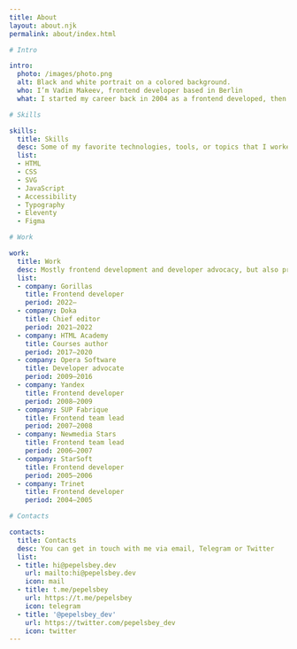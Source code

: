 ```yaml
---
title: About
layout: about.njk
permalink: about/index.html

# Intro

intro:
  photo: /images/photo.png
  alt: Black and white portrait on a colored background.
  who: I’m Vadim Makeev, frontend developer based in Berlin
  what: I started my career back in 2004 as a frontend developed, then switched to developer advocacy, public speaking, got involved in community, conferences, meetups, open-source, education, learned how to do podcasting and video. But on every step of the way it has always been about the Web.

# Skills

skills:
  title: Skills
  desc: Some of my favorite technologies, tools, or topics that I worked with
  list:
  - HTML
  - CSS
  - SVG
  - JavaScript
  - Accessibility
  - Typography
  - Eleventy
  - Figma

# Work

work:
  title: Work
  desc: Mostly frontend development and developer advocacy, but also project management and team leading
  list:
  - company: Gorillas
    title: Frontend developer
    period: 2022–
  - company: Doka
    title: Chief editor
    period: 2021–2022
  - company: HTML Academy
    title: Courses author
    period: 2017–2020
  - company: Opera Software
    title: Developer advocate
    period: 2009–2016
  - company: Yandex
    title: Frontend developer
    period: 2008–2009
  - company: SUP Fabrique
    title: Frontend team lead
    period: 2007–2008
  - company: Newmedia Stars
    title: Frontend team lead
    period: 2006–2007
  - company: StarSoft
    title: Frontend developer
    period: 2005–2006
  - company: Trinet
    title: Frontend developer
    period: 2004–2005

# Contacts

contacts:
  title: Contacts
  desc: You can get in touch with me via email, Telegram or Twitter
  list:
  - title: hi@pepelsbey.dev
    url: mailto:hi@pepelsbey.dev
    icon: mail
  - title: t.me/pepelsbey
    url: https://t.me/pepelsbey
    icon: telegram
  - title: '@pepelsbey_dev'
    url: https://twitter.com/pepelsbey_dev
    icon: twitter
---
```

